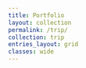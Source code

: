 ```yaml
---
title: Portfolio
layout: collection
permalink: /trip/
collection: trip
entries_layout: grid
classes: wide
---
```


